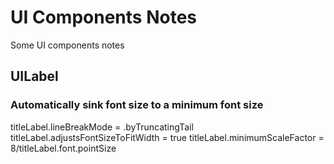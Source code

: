 # UI Components Notes
Some UI components notes

## UILabel
### Automatically sink font size to a minimum font size
titleLabel.lineBreakMode = .byTruncatingTail
titleLabel.adjustsFontSizeToFitWidth = true
titleLabel.minimumScaleFactor = 8/titleLabel.font.pointSize

## 
